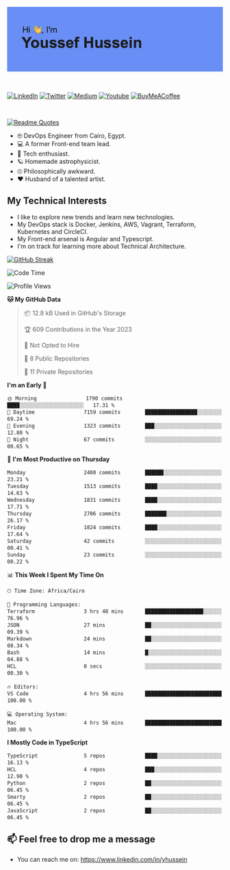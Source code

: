 [![Youssef's GitHub Banner](./assets/youssef-hussein.png)](https://github.com/yorki404)

</br>

[![LinkedIn](https://img.shields.io/badge/linkedin-%230077B5.svg?style=for-the-badge&logo=linkedin&logoColor=white)](https://www.linkedin.com/in/yhussein/)
[![Twitter](https://img.shields.io/badge/devqik_-%231DA1F2.svg?style=for-the-badge&logo=Twitter&logoColor=white)](https://twitter.com/devqik_)
[![Medium](https://img.shields.io/badge/Medium-12100E?style=for-the-badge&logo=medium&logoColor=white)](https://medium.com/@devqik)
[![Youtube](https://img.shields.io/badge/YouTube-FF0000?style=for-the-badge&logo=youtube&logoColor=white)](https://www.youtube.com/@devqik)
[![BuyMeACoffee](https://img.shields.io/badge/Buy%20Me%20a%20Coffee-ffdd00?style=for-the-badge&logo=buy-me-a-coffee&logoColor=black)](https://www.buymeacoffee.com/devqik)

</br>

[![Readme Quotes](https://quotes-github-readme.vercel.app/api?type=horizontal&theme=dark)](https://github.com/piyushsuthar/github-readme-quotes)


- :nerd_face: DevOps Engineer from Cairo, Egypt.
- :computer: A former Front-end team lead.
- :satellite: Tech enthusiast.
- :ringed_planet: Homemade astrophysicist.
- :roll_eyes: Philosophically awkward.
- :heart: Husband of a talented artist.

## My Technical Interests

- I like to explore new trends and learn new technologies.
- My DevOps stack is Docker, Jenkins, AWS, Vagrant, Terraform, Kubernetes and CircleCI.
- My Front-end arsenal is Angular and Typescript.
- I'm on track for learning more about Technical Architecture.

[![GitHub Streak](https://github-readme-streak-stats.herokuapp.com/?user=devqik&theme=dark)](https://git.io/streak-stats)

<!--START_SECTION:waka-->
![Code Time](http://img.shields.io/badge/Code%20Time-595%20hrs%2035%20mins-blue)

![Profile Views](http://img.shields.io/badge/Profile%20Views-2-blue)

**🐱 My GitHub Data** 

> 📦 12.8 kB Used in GitHub's Storage 
 > 
> 🏆 609 Contributions in the Year 2023
 > 
> 🚫 Not Opted to Hire
 > 
> 📜 8 Public Repositories 
 > 
> 🔑 11 Private Repositories 
 > 
**I'm an Early 🐤** 

```text
🌞 Morning                1790 commits        ████░░░░░░░░░░░░░░░░░░░░░   17.31 % 
🌆 Daytime                7159 commits        █████████████████░░░░░░░░   69.24 % 
🌃 Evening                1323 commits        ███░░░░░░░░░░░░░░░░░░░░░░   12.80 % 
🌙 Night                  67 commits          ░░░░░░░░░░░░░░░░░░░░░░░░░   00.65 % 
```
📅 **I'm Most Productive on Thursday** 

```text
Monday                   2400 commits        ██████░░░░░░░░░░░░░░░░░░░   23.21 % 
Tuesday                  1513 commits        ████░░░░░░░░░░░░░░░░░░░░░   14.63 % 
Wednesday                1831 commits        ████░░░░░░░░░░░░░░░░░░░░░   17.71 % 
Thursday                 2706 commits        ███████░░░░░░░░░░░░░░░░░░   26.17 % 
Friday                   1824 commits        ████░░░░░░░░░░░░░░░░░░░░░   17.64 % 
Saturday                 42 commits          ░░░░░░░░░░░░░░░░░░░░░░░░░   00.41 % 
Sunday                   23 commits          ░░░░░░░░░░░░░░░░░░░░░░░░░   00.22 % 
```


📊 **This Week I Spent My Time On** 

```text
🕑︎ Time Zone: Africa/Cairo

💬 Programming Languages: 
Terraform                3 hrs 48 mins       ███████████████████░░░░░░   76.96 % 
JSON                     27 mins             ██░░░░░░░░░░░░░░░░░░░░░░░   09.39 % 
Markdown                 24 mins             ██░░░░░░░░░░░░░░░░░░░░░░░   08.34 % 
Bash                     14 mins             █░░░░░░░░░░░░░░░░░░░░░░░░   04.88 % 
HCL                      0 secs              ░░░░░░░░░░░░░░░░░░░░░░░░░   00.30 % 

🔥 Editors: 
VS Code                  4 hrs 56 mins       █████████████████████████   100.00 % 

💻 Operating System: 
Mac                      4 hrs 56 mins       █████████████████████████   100.00 % 
```

**I Mostly Code in TypeScript** 

```text
TypeScript               5 repos             ████░░░░░░░░░░░░░░░░░░░░░   16.13 % 
HCL                      4 repos             ███░░░░░░░░░░░░░░░░░░░░░░   12.90 % 
Python                   2 repos             ██░░░░░░░░░░░░░░░░░░░░░░░   06.45 % 
Smarty                   2 repos             ██░░░░░░░░░░░░░░░░░░░░░░░   06.45 % 
JavaScript               2 repos             ██░░░░░░░░░░░░░░░░░░░░░░░   06.45 % 
```




<!--END_SECTION:waka-->

## 📫 Feel free to drop me a message
- You can reach me on: https://www.linkedin.com/in/yhussein
